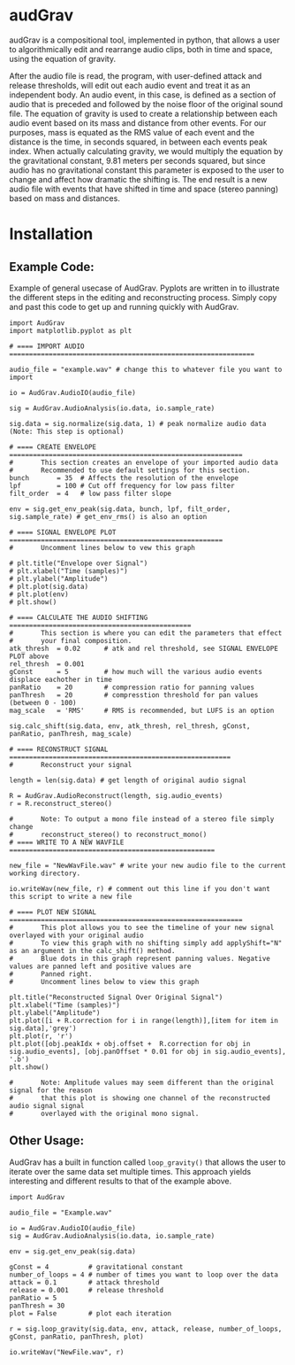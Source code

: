 # audGrav

audGrav is a compositional tool, implemented in python, that allows a user to algorithmically edit and rearrange audio clips, both in time and space, using the equation of gravity. 

After the audio file is read, the program, with user-defined attack and release thresholds, will edit out each audio event and treat it as an independent body. An audio event, in this case, is defined as a section of audio that is preceded and followed by the noise floor of the original sound file. The equation of gravity is used to create a relationship between each audio event based on its mass and distance from other events. For our purposes, mass is equated as the RMS value of each event and the distance is the time, in seconds squared, in between each events peak index. When actually calculating gravity, we would multiply the equation by the gravitational constant, 9.81 meters per seconds squared, but since audio has no gravitational constant this parameter is exposed to the user to change and affect how dramatic the shifting is. The end result is a new audio file with events that have shifted in time and space (stereo panning) based on mass and distances. 

# Installation


## Example Code:

Example of general usecase of AudGrav. Pyplots are written in to illustrate the different steps in the editing and reconstructing process. Simply copy and past this code to get up and running quickly with AudGrav. 

```
import AudGrav 
import matplotlib.pyplot as plt 

# ==== IMPORT AUDIO ==============================================================

audio_file = "example.wav" # change this to whatever file you want to import 

io = AudGrav.AudioIO(audio_file)

sig = AudGrav.AudioAnalysis(io.data, io.sample_rate) 

sig.data = sig.normalize(sig.data, 1) # peak normalize audio data (Note: This step is optional)

# ==== CREATE ENVELOPE ===========================================================
#       This section creates an envelope of your imported audio data
#       Recommended to use default settings for this section. 
bunch       = 35  # Affects the resolution of the envelope 
lpf         = 100 # Cut off frequency for low pass filter 
filt_order  = 4   # low pass filter slope 

env = sig.get_env_peak(sig.data, bunch, lpf, filt_order, sig.sample_rate) # get_env_rms() is also an option

# ==== SIGNAL ENVELOPE PLOT ======================================================
#       Uncomment lines below to vew this graph

# plt.title("Envelope over Signal")
# plt.xlabel("Time (samples)")
# plt.ylabel("Amplitude")
# plt.plot(sig.data)
# plt.plot(env)
# plt.show()

# ==== CALCULATE THE AUDIO SHIFTING ==============================================
#       This section is where you can edit the parameters that effect
#       your final composition.
atk_thresh  = 0.02      # atk and rel threshold, see SIGNAL ENVELOPE PLOT above
rel_thresh  = 0.001
gConst      = 5         # how much will the various audio events displace eachother in time 
panRatio    = 20        # compression ratio for panning values
panThresh   = 20        # compresstion threshold for pan values (between 0 - 100)
mag_scale   = 'RMS'     # RMS is recommended, but LUFS is an option

sig.calc_shift(sig.data, env, atk_thresh, rel_thresh, gConst, panRatio, panThresh, mag_scale)

# ==== RECONSTRUCT SIGNAL ========================================================
#       Reconstruct your signal

length = len(sig.data) # get length of original audio signal

R = AudGrav.AudioReconstruct(length, sig.audio_events)
r = R.reconstruct_stereo()

#       Note: To output a mono file instead of a stereo file simply change 
#       reconstruct_stereo() to reconstruct_mono()
# ==== WRITE TO A NEW WAVFILE ====================================================

new_file = "NewWavFile.wav" # write your new audio file to the current working directory. 

io.writeWav(new_file, r) # comment out this line if you don't want this script to write a new file

# ==== PLOT NEW SIGNAL ===========================================================
#       This plot allows you to see the timeline of your new signal overlayed with your original audio 
#       To view this graph with no shifting simply add applyShift="N" as an argument in the calc_shift() method. 
#       Blue dots in this graph represent panning values. Negative values are panned left and positive values are 
#       Panned right. 
#       Uncomment lines below to view this graph

plt.title("Reconstructed Signal Over Original Signal")
plt.xlabel("Time (samples)")
plt.ylabel("Amplitude")
plt.plot([i + R.correction for i in range(length)],[item for item in sig.data],'grey')
plt.plot(r, 'r')
plt.plot([obj.peakIdx + obj.offset +  R.correction for obj in sig.audio_events], [obj.panOffset * 0.01 for obj in sig.audio_events], '.b')
plt.show()

#       Note: Amplitude values may seem different than the original signal for the reason 
#       that this plot is showing one channel of the reconstructed audio signal signal 
#       overlayed with the original mono signal. 
```

## Other Usage:

AudGrav has a built in function called `loop_gravity()` that allows the user to iterate over the same data set multiple times. This approach yields interesting and different results to that of the example above. 

```
import AudGrav

audio_file = "Example.wav"

io = AudGrav.AudioIO(audio_file)
sig = AudGrav.AudioAnalysis(io.data, io.sample_rate)

env = sig.get_env_peak(sig.data)

gConst = 4          # gravitational constant
number_of_loops = 4 # number of times you want to loop over the data
attack = 0.1        # attack threshold
release = 0.001     # release threshold
panRatio = 5
panThresh = 30
plot = False        # plot each iteration

r = sig.loop_gravity(sig.data, env, attack, release, number_of_loops, gConst, panRatio, panThresh, plot)

io.writeWav("NewFile.wav", r)
```
